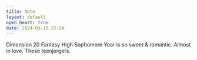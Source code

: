 ```yaml
---
title: Note
layout: default
open_heart: true
date: 2024-03-15 22:24
---
```


Dimension 20 Fantasy High Sophomore Year is so sweet & romantic. Almost in love. These teenjergers.
